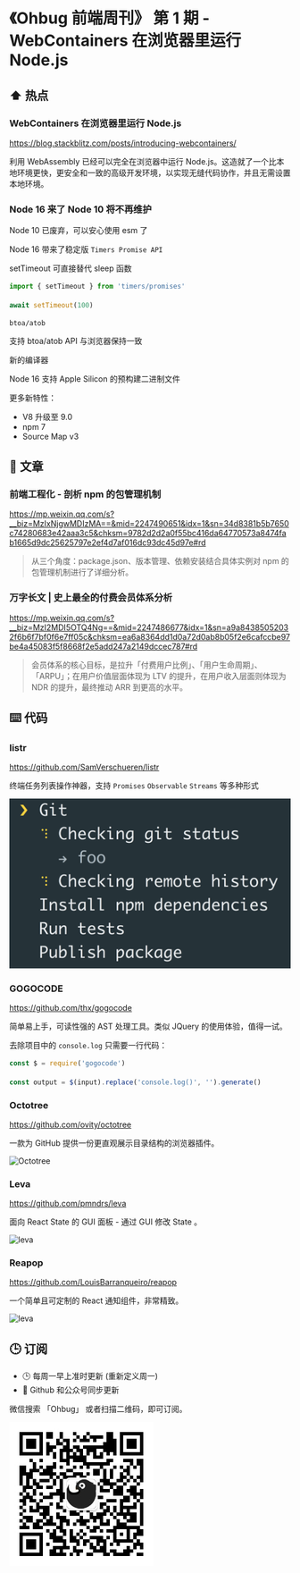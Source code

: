 # 《Ohbug 前端周刊》 第 1 期 - WebContainers 在浏览器里运行 Node.js

## ⬆️ 热点

### WebContainers 在浏览器里运行 Node.js

https://blog.stackblitz.com/posts/introducing-webcontainers/

利用 WebAssembly 已经可以完全在浏览器中运行 Node.js。这造就了一个比本地环境更快，更安全和一致的高级开发环境，以实现无缝代码协作，并且无需设置本地环境。

### Node 16 来了 Node 10 将不再维护

Node 10 已废弃，可以安心使用 esm 了

Node 16 带来了稳定版 `Timers Promise API`

setTimeout 可直接替代 sleep 函数

```js
import { setTimeout } from 'timers/promises'

await setTimeout(100)
```

`btoa/atob`

支持 btoa/atob API 与浏览器保持一致

新的编译器

Node 16 支持 Apple Silicon 的预构建二进制文件

更多新特性：

- V8 升级至 9.0
- npm 7
- Source Map v3

## 📝 文章

### 前端工程化 - 剖析 npm 的包管理机制

https://mp.weixin.qq.com/s?__biz=MzIxNjgwMDIzMA==&mid=2247490651&idx=1&sn=34d8381b5b7650c74280683e42aaa3c5&chksm=9782d2d2a0f55bc416da64770573a8474fab1665d9dc25625797e2ef4d7af016dc93dc45d97e#rd

> 从三个角度：package.json、版本管理、依赖安装结合具体实例对 npm 的包管理机制进行了详细分析。

### 万字长文 | 史上最全的付费会员体系分析

https://mp.weixin.qq.com/s?__biz=MzI2MDI5OTQ4Ng==&mid=2247486677&idx=1&sn=a9a84385052032f6b6f7bf0f6e7ff05c&chksm=ea6a8364dd1d0a72d0ab8b05f2e6cafccbe97be4a45083f5f8668f2e5add247a2149dccec787#rd

> 会员体系的核心目标，是拉升「付费用户比例」、「用户生命周期」、「ARPU」；在用户价值层面体现为 LTV 的提升，在用户收入层面则体现为 NDR 的提升，最终推动 ARR 到更高的水平。

## ⌨️ 代码

### listr

https://github.com/SamVerschueren/listr

终端任务列表操作神器，支持 `Promises` `Observable` `Streams` 等多种形式

![listr](https://raw.githubusercontent.com/SamVerschueren/listr/master/media/screenshot.gif)

### GOGOCODE

https://github.com/thx/gogocode

简单易上手，可读性强的 AST 处理工具。类似 JQuery 的使用体验，值得一试。

去除项目中的 `console.log` 只需要一行代码：

```js
const $ = require('gogocode')

const output = $(input).replace('console.log()', '').generate()
```

### Octotree

https://github.com/ovity/octotree

一款为 GitHub 提供一份更直观展示目录结构的浏览器插件。

![Octotree](https://raw.githubusercontent.com/ovity/octotree/master/assets/demo.png)

### Leva

https://github.com/pmndrs/leva

面向 React State 的 GUI 面板 - 通过 GUI 修改 State 。

![leva](https://raw.githubusercontent.com/pmndrs/leva/master/hero.png)

### Reapop

https://github.com/LouisBarranqueiro/reapop

一个简单且可定制的 React 通知组件，非常精致。

![leva](https://res.cloudinary.com/cpress/image/upload/w_1280,e_sharpen:60/omhbzjjakjzi73x2ybcr.jpg)

## 🕒 订阅

- 🕒 每周一早上准时更新 (重新定义周一)
- 👋 Github 和公众号同步更新

微信搜索 「Ohbug」 或者扫描二维码，即可订阅。

![](https://raw.githubusercontent.com/ohbug-org/weekly/main/qrcode.jpg)
